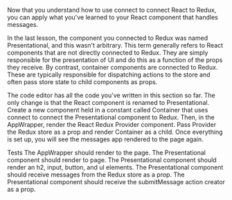 Now that you understand how to use connect to connect React to Redux, you can apply what you've learned to your React component that handles messages.

In the last lesson, the component you connected to Redux was named Presentational, and this wasn't arbitrary. This term generally refers to React components that are not directly connected to Redux. They are simply responsible for the presentation of UI and do this as a function of the props they receive. By contrast, container components are connected to Redux. These are typically responsible for dispatching actions to the store and often pass store state to child components as props.

The code editor has all the code you've written in this section so far. The only change is that the React component is renamed to Presentational. Create a new component held in a constant called Container that uses connect to connect the Presentational component to Redux. Then, in the AppWrapper, render the React Redux Provider component. Pass Provider the Redux store as a prop and render Container as a child. Once everything is set up, you will see the messages app rendered to the page again.

Tests
The AppWrapper should render to the page.
The Presentational component should render to page.
The Presentational component should render an h2, input, button, and ul elements.
The Presentational component should receive messages from the Redux store as a prop.
The Presentational component should receive the submitMessage action creator as a prop.